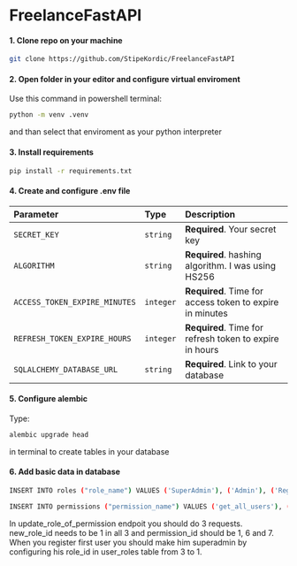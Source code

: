 # FreelanceFastAPI

#### 1. Clone repo on your machine
  ```bash
  git clone https://github.com/StipeKordic/FreelanceFastAPI
```

#### 2. Open folder in your editor and configure virtual enviroment
   Use this command in powershell terminal:
   ```bash
  python -m venv .venv
```
   and than select that enviroment as your python interpreter

#### 3. Install requirements  
   ```bash
  pip install -r requirements.txt
```
#### 4. Create and configure .env file

  | Parameter | Type     | Description                |
| :-------- | :------- | :------------------------- |
| `SECRET_KEY` | `string` | **Required**. Your secret key |
| `ALGORITHM` | `string` | **Required**. hashing algorithm. I was using HS256 |
| `ACCESS_TOKEN_EXPIRE_MINUTES` | `integer` | **Required**. Time for access token to expire in minutes |
| `REFRESH_TOKEN_EXPIRE_HOURS` | `integer` | **Required**. Time for refresh token to expire in hours |
| `SQLALCHEMY_DATABASE_URL` | `string` | **Required**. Link to your database |

#### 5. Configure alembic
  Type:
  ```bash
  alembic upgrade head
```
in terminal to create tables in your database

#### 6. Add basic data in database
```bash
INSERT INTO roles ("role_name") VALUES ('SuperAdmin'), ('Admin'), ('RegularUser');
```
```bash
INSERT INTO permissions ("permission_name") VALUES ('get_all_users'), ('create_service'), ('delete_service'), ('update_service'), ('update_service_image'), ('update_role_of_user'), ('delete_user');
```

In update_role_of_permission endpoit you should do 3 requests. new_role_id needs to be 1 in all 3 and permission_id should be 1, 6 and 7.
When you register first user you should make him superadmin by configuring his role_id in user_roles table from 3 to 1.
